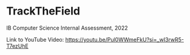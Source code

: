 # TrackTheField
IB Computer Science Internal Assessment, 2022

Link to YouTube Video: https://youtu.be/Pul0WWmeFkU?si=_wI3rwR5-T7ezUhE
